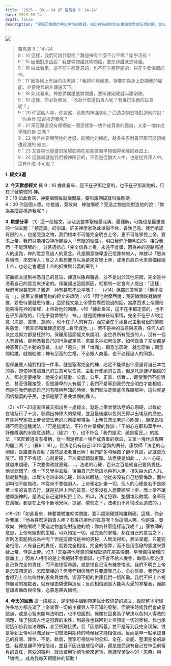 ```yaml
---
title: "2025 – 09 – 24 QT 羅馬書 9：14~24"
date: 2025-09-24
draft: false
description: "保羅回應關於神公平性的質疑，指出神有絕對的主權施憐憫或任憑剛硬，並以窯匠和泥的比喻，說明神揀選恩典器皿的榮耀旨意。"
---
```


![](/images/qt.jpg)

> 羅馬書 9：14~24  
> 9：14 這樣，我們可說什麼呢？難道神有什麼不公平嗎？斷乎沒有！  
9：15 因他對摩西說：我要憐憫誰就憐憫誰，要恩待誰就恩待誰。  
9：16 據此看來，這不在乎那定意的，也不在乎那奔跑的，只在乎發憐憫的神。  
9：17 因為經上有話向法老說：「我將你興起來，特要在你身上彰顯我的權能，並要使我的名傳遍天下。」  
9：18 如此看來，神要憐憫誰就憐憫誰，要叫誰剛硬就叫誰剛硬。  
9：19 這樣，你必對我說：「他為什麼還指責人呢？有誰抗拒他的旨意呢？」  
9：20 你這個人哪，你是誰，竟敢向神強嘴呢？受造之物豈能對造他的說：「你為什 麼這樣造我呢？  
9：21 窯匠難道沒有權柄從一團泥裡拿一塊作成貴重的器皿，又拿一塊作成卑賤的器 皿嗎？  
9：22 倘若神要顯明他的忿怒，彰顯他的權能，就多多忍耐寬容那可怒預備遭毀滅的 器皿，  
9：23 又要將他豐盛的榮耀彰顯在那蒙憐憫早預備得榮耀的器皿上。   
9：24 這器皿就是我們被神所召的，不但是從猶太人中，也是從外邦人中。這有什麼 不可呢？  



**1.  經文3遍**

**2. 今天默想經文**
羅 9：16 據此看來，這不在乎那定意的，也不在乎那奔跑的，只在乎發憐憫的   神。  
9：18 如此看來，神要憐憫誰就憐憫誰，要叫誰剛硬就叫誰剛硬。  
9：20 你這個人哪，你是誰，竟敢向　神強嘴呢？受造之物豈能對造他的說：「你為甚麼這樣造我呢？」  

**3. 默想分享**
（1）這一段經文，涉及到整本聖經最深奧、最難解，可能也是最重要的一個主題：「預定論」的爭議。許多神學家為此爭論不休，各執己見。我們承認有限的人，也是受造之物，我們根本不可能完全明白上帝，更不可能掌控上帝，要求上帝，我們只能接受神所賜給人「有限的理性」，明白我們所能明白的，接受我們「不能理解的」，並且憑信心「完全信靠上帝」永遠不會錯，因為神的道路高過人的道路，神的意念高過人的意念。凡是願意謙卑虛己信靠神的人，神就以「恩典與憐憫」來恩待人；反之人若想要自以為是來質疑上帝，或用自高自大來責備操縱上帝，也必定會遭遇上帝的抵擋與公義的審判！

前面經文提到神憑自己的意旨，揀選以撒與雅各，並不是出於其他原因，完全是神憑著自己的意旨來決定的。保羅講出這個原因，就預判一定會有人提出：「這樣，我們可說甚麼呢？難道　神有甚麼不公平嗎？」 （v14）保羅的答案是：「斷乎沒有！」，接著又根據舊約的經文來證明：v15「因他對摩西說：我要憐憫誰就憐憫誰，要恩待誰就恩待誰。」這節經文是上帝曾對摩西說過的話，當摩西求上帝讓他能夠得見神的榮耀，上帝對他的回應。v16「據此看來，這不在乎那定意的，也不在乎那奔跑的，只在乎發憐憫的　神。」就是說神做任何事情，完全不在乎人的定意（決定、意志、意願），也不在乎人的努力，而完全在乎祂自己主動發出的憐憫與慈愛。「若非耶和華建造房屋…看守城池…」．若不是神的旨意與恩典，任何人的決定或努力都是枉然的。保羅用這節經文來說明，全世界所有受造的人，沒有一個人有資格，能夠憑著自己的行為或定意，來要求神如何決定，如何做事？完全都是神憑著自己主動的意旨，出於「恩典」與「憐憫」，願意怎麼做，就怎麼做；願意賜給誰，就賜給誰；神有至高的主權，不必跟人商量，也不必經過人的同意。

但保羅要人絕對相信一件事，就是聖潔完全的神，必定不能做出什麼違背自己本性的事，即使神按照自己的旨意可以任意、主動行使祂的旨意，但是凡是謙卑相信的人，都必定要接受：祂完全的慈愛、公義、公平、正直、信實…，即使我們不能明白，甚至很難接受，但是謙卑的人有福了；我們不是等到我們完全明白才能相信，而是在我們承認自己的有限與無知的時候，我們就決定徹底信靠順服神，這些就是因信稱義的子民，也都是蒙了恩典憐憫的罪人。

（2）v17~20這裏保羅又指出另一處經文，就是上帝曾使法老的心剛硬，以致於在埃及行了十災，彰顯出神偉大的榮耀，並且最後讓以色列民得以出埃及的歷史。有些神學家把上帝曾使法老的心剛硬解釋為「上帝任憑法老的心剛硬」，康來昌牧師不同意這種說法：「可是這說法，不符合神掌權的教訓：『王的心在耶和華手中，好像隴溝的水隨意流轉。』（箴21：1），也不符合『我們是泥，祂是窰匠。』的說法：『窯匠難道沒有權柄，從一團泥裡拿一塊作成貴重的器皿，又拿一塊作成卑賤的器皿嗎？』（羅9：18）」，但法老仍有自己100%當負的責任，康牧師「法老的心剛硬，是誰要負責呢？當然是法老自己啊！我們許多時候錯了卻不肯認，那就更危險了。錯了不肯認，心就更硬，下次要認錯就更難。法老便是如此…，人一心硬，就越來越硬，下次要悔改就更難……。法老的心硬，百分之百是他自己要負責任。他曾認錯了，但一下又覺得丟臉，後悔自己怎能讓以色列人走，損失巨大的人力。錯就錯到底，以致法老越來越心硬，越來越眼瞎。他從來沒有自己想要悔改，而神卻叫他不能悔改。神從來不會強迫人。上帝預定計畫一切，但人的心總是若不是順著上帝的旨意去行，就是抗拒上帝的旨意。從來沒有人想要順服上帝，而上帝不讓他順服神的。是法老自己選擇抗拒上帝。所以，法老犯罪、整個埃及敗壞、全軍死在海裡，都是在上帝不斷地光照、提醒、憐憫之下，法老仍不肯悔改而造成的。」

v18~20「如此看來，神要憐憫誰就憐憫誰，要叫誰剛硬就叫誰剛硬。這樣，你必對我說：「他為甚麼還指責人呢？有誰抗拒他的旨意呢？你這個人哪，你是誰，竟敢向　神強嘴呢？受造之物豈能對造他的說：你為甚麼這樣造我呢？」」康牧師的意思，上帝有絕對的主權，可以預定一切，祂完全的掌權，都在自己的意旨之下，否則怎麼能夠成為神呢？但是這部份是神的奧秘，人無法得知，無法掌握，只能完全相信。人有自己的責任，就要完全相信，完全的信靠，而不是用高傲的態度來質疑上帝，悖逆上帝。v23「又要將他豐盛的榮耀彰顯在那蒙憐憫、早預備得榮耀的器皿上。」因為人相信的是上帝絕對不會錯誤，也不會不給人機會，每個人都必須自己負完全的責任，而不能怪宿命論，或是怪自己沒有機會悔改。我們不明白上帝是怎麼預定的，怎麼掌權的？但我們相信我們只要謙卑己心，全心信靠，我們必定會得到上帝無條件的恩典與憐憫，源源不絕的供應我們一切所需。我們不把上帝視作無理的獨裁者，就有理由驕傲與造反；反而相信祂是大能與大愛的掌權者，而願意謙卑悔改與信靠，必蒙恩典與憐憫。

**4. 今天的回應**
這一段經文，是聖經中講到預定論比較清楚的經文，雖然整本聖經許多地方都充滿了上帝掌管一切的主權與人不可知的奧秘，但很多時候我們會故意跳過，或是心智未開無法明白，也不想面對。保羅在這裏為了解決以色列人得救的問題，除了強調人悖逆犯罪的本性，到最後也歸回到上帝預定一切的奧秘。我也承認這部份我無法理解，甚至很難接受，但「因信稱義」並不是等到我完全理解，或是等到上帝可以滿足我一切想法與期待的時候我才能相信祂。反而是早一點承認自己的有限、罪性、不足、軟弱，我寧可相信神的全知、全在、全能、聖潔完全的屬性，我還是謙卑的相信祂，並且不因此變成宿命論，還是接受我有自己在神面前當負的責任，當受的審判，就放棄用功德功勞來邀功，而謙卑領受神的「恩典」與「憐憫」，成為我每天跟隨神的幫助！

